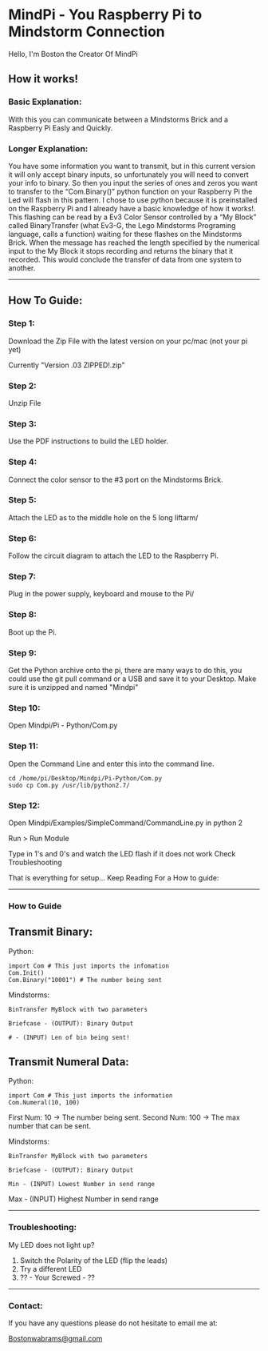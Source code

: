 ﻿# MindPi - You Raspberry Pi to Mindstorm Connection

Hello, I'm Boston the Creator Of MindPi
## How it works!
### Basic Explanation:
With this you can communicate between a Mindstorms Brick and a Raspberry Pi Easly and Quickly.

### Longer Explanation:

You have some information you want to transmit, but in this current version it will only accept binary inputs, so unfortunately you will need to convert your info to binary. So then you input the series of ones and zeros you want to transfer to the “Com.Binary()” python function on your Raspberry Pi the Led will flash in this pattern. I chose to use python because it is preinstalled on the Raspberry Pi and I already have a basic knowledge of how it works!. This flashing can be read by a Ev3 Color Sensor controlled by a  “My Block” called BinaryTransfer (what Ev3-G, the Lego Mindstorms Programing language, calls a function) waiting for these flashes on the Mindstorms Brick. When the message has reached the length specified by the numerical input to the My Block it stops recording and returns the binary that it recorded. This would conclude the transfer of data from one system to another.

-----------------------------------------------------------------------------------------------------------------------------------------

## How To Guide:

  ### Step 1:
  Download the Zip File with the latest version on your pc/mac (not your pi yet)

  Currently "Version .03 ZIPPED!.zip"

  ### Step 2:

  Unzip File

  ### Step 3:

  Use the PDF instructions to build the LED holder.

  ### Step 4:

  Connect the color sensor to the #3 port on the Mindstorms Brick.

  ### Step 5:
  Attach the LED as to the middle hole on the 5 long liftarm/

  ### Step 6:
  Follow the circuit diagram to attach the LED to the Raspberry Pi.

  ### Step 7:
  Plug in the power supply, keyboard and mouse to the Pi/

  ### Step 8:

  Boot up the Pi.

  ### Step 9:

  Get the Python archive onto the pi, there are many ways to do this, you could use the git pull command or a USB and save it to your Desktop.
  Make sure it is unzipped and named "Mindpi"

  ### Step 10:
  Open Mindpi/Pi - Python/Com.py

  ### Step 11:

  Open the Command Line and enter this into the command line.

    cd /home/pi/Desktop/Mindpi/Pi-Python/Com.py
    sudo cp Com.py /usr/lib/python2.7/

  ### Step 12:

  Open Mindpi/Examples/SimpleCommand/CommandLine.py in python 2

  Run > Run Module

  Type in 1's and 0's and watch the LED flash if it does not work Check Troubleshooting

That is everything for setup... Keep Reading For a How to guide:

-----------------------------------------------------------------------------------------------------------------------------------------

### How to Guide

## Transmit Binary:

Python:

	import Com # This just imports the infomation
	Com.Init()
	Com.Binary("10001") # The number being sent

Mindstorms:

	BinTransfer MyBlock with two parameters

	Briefcase - (OUTPUT): Binary Output

	# - (INPUT) Len of bin being sent!

## Transmit Numeral Data:

Python:

	import Com # This just imports the information
	Com.Numeral(10, 100)
  First Num: 10 -> The number being sent.
  Second Num: 100 -> The max number that can be sent.

Mindstorms:

	BinTransfer MyBlock with two parameters

	Briefcase - (OUTPUT): Binary Output

	Min - (INPUT) Lowest Number in send range

  Max - (INPUT) Highest Number in send range



-----------------------------------------------------------------------------------------------------------------------------------------

### Troubleshooting:

My LED does not light up?

1. Switch the Polarity of the LED (flip the leads)
2. Try a different LED
3. ?? - Your Screwed - ??

-----------------------------------------------------------------------------------------------------------------------------------------

### Contact:

If you have any questions please do not hesitate to email me at:

Bostonwabrams@gmail.com
